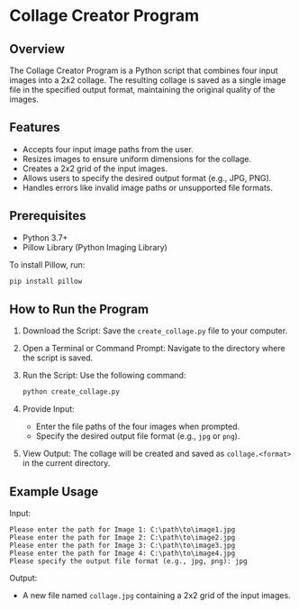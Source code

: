 
# Collage Creator Program

## Overview
The Collage Creator Program is a Python script that combines four input images into a 2x2 collage. The resulting collage is saved as a single image file in the specified output format, maintaining the original quality of the images.


## Features
- Accepts four input image paths from the user.
- Resizes images to ensure uniform dimensions for the collage.
- Creates a 2x2 grid of the input images.
- Allows users to specify the desired output format (e.g., JPG, PNG).
- Handles errors like invalid image paths or unsupported file formats.


## Prerequisites
- Python 3.7+
- Pillow Library (Python Imaging Library)

To install Pillow, run:
```bash
pip install pillow
```


## How to Run the Program

1. Download the Script:
   Save the `create_collage.py` file to your computer.

2. Open a Terminal or Command Prompt:
   Navigate to the directory where the script is saved.

3. Run the Script:
   Use the following command:
   ```bash
   python create_collage.py
   ```

4. Provide Input:
   - Enter the file paths of the four images when prompted.
   - Specify the desired output file format (e.g., `jpg` or `png`).

5. View Output:
   The collage will be created and saved as `collage.<format>` in the current directory.


## Example Usage

Input:
```plaintext
Please enter the path for Image 1: C:\path\to\image1.jpg
Please enter the path for Image 2: C:\path\to\image2.jpg
Please enter the path for Image 3: C:\path\to\image3.jpg
Please enter the path for Image 4: C:\path\to\image4.jpg
Please specify the output file format (e.g., jpg, png): jpg
```

Output:
- A new file named `collage.jpg` containing a 2x2 grid of the input images.

